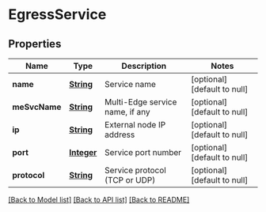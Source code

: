 # EgressService
## Properties

Name | Type | Description | Notes
------------ | ------------- | ------------- | -------------
**name** | [**String**](string.md) | Service name | [optional] [default to null]
**meSvcName** | [**String**](string.md) | Multi-Edge service name, if any | [optional] [default to null]
**ip** | [**String**](string.md) | External node IP address | [optional] [default to null]
**port** | [**Integer**](integer.md) | Service port number | [optional] [default to null]
**protocol** | [**String**](string.md) | Service protocol (TCP or UDP) | [optional] [default to null]

[[Back to Model list]](../README.md#documentation-for-models) [[Back to API list]](../README.md#documentation-for-api-endpoints) [[Back to README]](../README.md)

